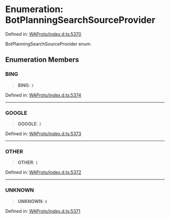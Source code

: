 # Enumeration: BotPlanningSearchSourceProvider

Defined in: [WAProto/index.d.ts:5370](https://github.com/Fokusdotid/Baileys/blob/e5a24e138f3b69cf124e0406999e537d5c9a6c18/WAProto/index.d.ts#L5370)

BotPlanningSearchSourceProvider enum.

## Enumeration Members

### BING

> **BING**: `3`

Defined in: [WAProto/index.d.ts:5374](https://github.com/Fokusdotid/Baileys/blob/e5a24e138f3b69cf124e0406999e537d5c9a6c18/WAProto/index.d.ts#L5374)

***

### GOOGLE

> **GOOGLE**: `2`

Defined in: [WAProto/index.d.ts:5373](https://github.com/Fokusdotid/Baileys/blob/e5a24e138f3b69cf124e0406999e537d5c9a6c18/WAProto/index.d.ts#L5373)

***

### OTHER

> **OTHER**: `1`

Defined in: [WAProto/index.d.ts:5372](https://github.com/Fokusdotid/Baileys/blob/e5a24e138f3b69cf124e0406999e537d5c9a6c18/WAProto/index.d.ts#L5372)

***

### UNKNOWN

> **UNKNOWN**: `0`

Defined in: [WAProto/index.d.ts:5371](https://github.com/Fokusdotid/Baileys/blob/e5a24e138f3b69cf124e0406999e537d5c9a6c18/WAProto/index.d.ts#L5371)
